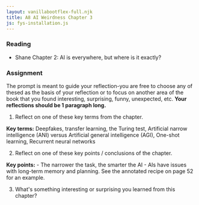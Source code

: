 ```yaml
---
layout: vanillabootflex-full.njk
title: A8 AI Weirdness Chapter 3
js: fys-installation.js
---
```



### Reading

- Shane Chapter 2: AI is everywhere, but where is it exactly?


### Assignment


The prompt is meant to guide your reflection-you are free to choose any of thesed as the basis of your reflection or to focus on another area of the book that you found interesting, surprising, funny, unexpected, etc. **Your reflections should be 1 paragraph long.**


1. Reflect on one of these key terms from the chapter.

**Key terms:** Deepfakes, transfer learning, the Turing test, Artificial narrow intelligence (ANI) versus Artificial general intelligence (AGI), One-shot learning, Recurrent neural networks

2. Reflect on one of these key points / conclusions of the chapter.

**Key points:** 
    - The narrower the task, the smarter the AI
    - AIs have issues with long-term memory and planning. See the annotated recipe on page 52 for an example. 

3. What's something interesting or surprising you learned from this chapter?


